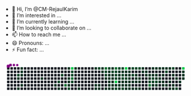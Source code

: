 - 👋 Hi, I’m @CM-RejaulKarim
- 👀 I’m interested in ...
- 🌱 I’m currently learning ...
- 💞️ I’m looking to collaborate on ...
- 📫 How to reach me ...
- 😄 Pronouns: ...
- ⚡ Fun fact: ...

<!---
CM-RejaulKarim/CM-RejaulKarim is a ✨ special ✨ repository because its `README.md` (this file) appears on your GitHub profile.
You can click the Preview link to take a look at your changes.
--->
<svg viewBox="-16 -32 880 192" width="880" height="192" xmlns="http://www.w3.org/2000/svg"><desc>Generated with https://github.com/Platane/snk</desc><style>:root{--cb:#1b1f230a;--cs:purple;--ce:#161b22;--c0:#161b22;--c1:#01311f;--c2:#034525;--c3:#0f6d31;--c4:#00c647}.c{shape-rendering:geometricPrecision;fill:var(--ce);stroke-width:1px;stroke:var(--cb);animation:none 55500ms linear infinite;width:12px;height:12px}@keyframes c0{67.74%{fill:var(--c2)}67.76%,100%{fill:var(--ce)}}.c.c0{fill:var(--c2);animation-name:c0}@keyframes c1{1.61%{fill:var(--c1)}1.63%,100%{fill:var(--ce)}}.c.c1{fill:var(--c1);animation-name:c1}@keyframes c2{2.51%{fill:var(--c1)}2.53%,100%{fill:var(--ce)}}.c.c2{fill:var(--c1);animation-name:c2}@keyframes c3{0.89%{fill:var(--c1)}0.91%,100%{fill:var(--ce)}}.c.c3{fill:var(--c1);animation-name:c3}@keyframes c4{1.07%{fill:var(--c1)}1.09%,100%{fill:var(--ce)}}.c.c4{fill:var(--c1);animation-name:c4}@keyframes c5{1.25%{fill:var(--c1)}1.27%,100%{fill:var(--ce)}}.c.c5{fill:var(--c1);animation-name:c5}@keyframes c6{2.15%{fill:var(--c1)}2.17%,100%{fill:var(--ce)}}.c.c6{fill:var(--c1);animation-name:c6}@keyframes c7{4.31%{fill:var(--c1)}4.33%,100%{fill:var(--ce)}}.c.c7{fill:var(--c1);animation-name:c7}@keyframes c8{5.4%{fill:var(--c1)}5.42%,100%{fill:var(--ce)}}.c.c8{fill:var(--c1);animation-name:c8}@keyframes c9{63.05%{fill:var(--c2)}63.07%,100%{fill:var(--ce)}}.c.c9{fill:var(--c2);animation-name:c9}@keyframes ca{5.76%{fill:var(--c1)}5.78%,100%{fill:var(--ce)}}.c.ca{fill:var(--c1);animation-name:ca}@keyframes cb{62.51%{fill:var(--c2)}62.53%,100%{fill:var(--ce)}}.c.cb{fill:var(--c2);animation-name:cb}@keyframes cc{71.52%{fill:var(--c3)}71.54%,100%{fill:var(--ce)}}.c.cc{fill:var(--c3);animation-name:cc}@keyframes cd{7.38%{fill:var(--c1)}7.4%,100%{fill:var(--ce)}}.c.cd{fill:var(--c1);animation-name:cd}@keyframes ce{6.84%{fill:var(--c1)}6.86%,100%{fill:var(--ce)}}.c.ce{fill:var(--c1);animation-name:ce}@keyframes cf{6.66%{fill:var(--c1)}6.68%,100%{fill:var(--ce)}}.c.cf{fill:var(--c1);animation-name:cf}@keyframes cg{40.71%{fill:var(--c1)}40.73%,100%{fill:var(--ce)}}.c.cg{fill:var(--c1);animation-name:cg}@keyframes ch{64.31%{fill:var(--c2)}64.33%,100%{fill:var(--ce)}}.c.ch{fill:var(--c2);animation-name:ch}@keyframes ci{83.95%{fill:var(--c4)}83.97%,100%{fill:var(--ce)}}.c.ci{fill:var(--c4);animation-name:ci}@keyframes cj{61.79%{fill:var(--c2)}61.81%,100%{fill:var(--ce)}}.c.cj{fill:var(--c2);animation-name:cj}@keyframes ck{61.97%{fill:var(--c2)}61.99%,100%{fill:var(--ce)}}.c.ck{fill:var(--c2);animation-name:ck}@keyframes cl{70.8%{fill:var(--c3)}70.82%,100%{fill:var(--ce)}}.c.cl{fill:var(--c3);animation-name:cl}@keyframes cm{63.77%{fill:var(--c2)}63.79%,100%{fill:var(--ce)}}.c.cm{fill:var(--c2);animation-name:cm}@keyframes cn{8.1%{fill:var(--c1)}8.12%,100%{fill:var(--ce)}}.c.cn{fill:var(--c1);animation-name:cn}@keyframes co{39.99%{fill:var(--c1)}40.01%,100%{fill:var(--ce)}}.c.co{fill:var(--c1);animation-name:co}@keyframes cp{9.18%{fill:var(--c1)}9.2%,100%{fill:var(--ce)}}.c.cp{fill:var(--c1);animation-name:cp}@keyframes cq{11.52%{fill:var(--c1)}11.54%,100%{fill:var(--ce)}}.c.cq{fill:var(--c1);animation-name:cq}@keyframes cr{12.06%{fill:var(--c1)}12.08%,100%{fill:var(--ce)}}.c.cr{fill:var(--c1);animation-name:cr}@keyframes cs{60.17%{fill:var(--c2)}60.19%,100%{fill:var(--ce)}}.c.cs{fill:var(--c2);animation-name:cs}@keyframes ct{11.7%{fill:var(--c1)}11.72%,100%{fill:var(--ce)}}.c.ct{fill:var(--c1);animation-name:ct}@keyframes cu{11.88%{fill:var(--c1)}11.9%,100%{fill:var(--ce)}}.c.cu{fill:var(--c1);animation-name:cu}@keyframes cv{9.9%{fill:var(--c1)}9.92%,100%{fill:var(--ce)}}.c.cv{fill:var(--c1);animation-name:cv}@keyframes cw{9.72%{fill:var(--c1)}9.74%,100%{fill:var(--ce)}}.c.cw{fill:var(--c1);animation-name:cw}@keyframes cx{74.58%{fill:var(--c3)}74.6%,100%{fill:var(--ce)}}.c.cx{fill:var(--c3);animation-name:cx}@keyframes cy{45.58%{fill:var(--c2)}45.6%,100%{fill:var(--ce)}}.c.cy{fill:var(--c2);animation-name:cy}@keyframes cz{45.76%{fill:var(--c2)}45.78%,100%{fill:var(--ce)}}.c.cz{fill:var(--c2);animation-name:cz}@keyframes c10{38.01%{fill:var(--c1)}38.03%,100%{fill:var(--ce)}}.c.c10{fill:var(--c1);animation-name:c10}@keyframes c11{36.39%{fill:var(--c1)}36.41%,100%{fill:var(--ce)}}.c.c11{fill:var(--c1);animation-name:c11}@keyframes c12{45.22%{fill:var(--c2)}45.24%,100%{fill:var(--ce)}}.c.c12{fill:var(--c2);animation-name:c12}@keyframes c13{44.67%{fill:var(--c1)}44.69%,100%{fill:var(--ce)}}.c.c13{fill:var(--c1);animation-name:c13}@keyframes c14{37.65%{fill:var(--c1)}37.67%,100%{fill:var(--ce)}}.c.c14{fill:var(--c1);animation-name:c14}@keyframes c15{37.83%{fill:var(--c1)}37.85%,100%{fill:var(--ce)}}.c.c15{fill:var(--c1);animation-name:c15}@keyframes c16{36.93%{fill:var(--c1)}36.95%,100%{fill:var(--ce)}}.c.c16{fill:var(--c1);animation-name:c16}@keyframes c17{12.96%{fill:var(--c1)}12.98%,100%{fill:var(--ce)}}.c.c17{fill:var(--c1);animation-name:c17}@keyframes c18{36.21%{fill:var(--c1)}36.23%,100%{fill:var(--ce)}}.c.c18{fill:var(--c1);animation-name:c18}@keyframes c19{45.04%{fill:var(--c1)}45.06%,100%{fill:var(--ce)}}.c.c19{fill:var(--c1);animation-name:c19}@keyframes c1a{44.85%{fill:var(--c2)}44.87%,100%{fill:var(--ce)}}.c.c1a{fill:var(--c2);animation-name:c1a}@keyframes c1b{37.47%{fill:var(--c1)}37.49%,100%{fill:var(--ce)}}.c.c1b{fill:var(--c1);animation-name:c1b}@keyframes c1c{37.29%{fill:var(--c1)}37.31%,100%{fill:var(--ce)}}.c.c1c{fill:var(--c1);animation-name:c1c}@keyframes c1d{37.11%{fill:var(--c1)}37.13%,100%{fill:var(--ce)}}.c.c1d{fill:var(--c1);animation-name:c1d}@keyframes c1e{13.14%{fill:var(--c1)}13.16%,100%{fill:var(--ce)}}.c.c1e{fill:var(--c1);animation-name:c1e}@keyframes c1f{36.03%{fill:var(--c1)}36.05%,100%{fill:var(--ce)}}.c.c1f{fill:var(--c1);animation-name:c1f}@keyframes c1g{75.13%{fill:var(--c3)}75.15%,100%{fill:var(--ce)}}.c.c1g{fill:var(--c3);animation-name:c1g}@keyframes c1h{46.48%{fill:var(--c2)}46.5%,100%{fill:var(--ce)}}.c.c1h{fill:var(--c2);animation-name:c1h}@keyframes c1i{46.3%{fill:var(--c2)}46.32%,100%{fill:var(--ce)}}.c.c1i{fill:var(--c2);animation-name:c1i}@keyframes c1j{58.73%{fill:var(--c2)}58.75%,100%{fill:var(--ce)}}.c.c1j{fill:var(--c2);animation-name:c1j}@keyframes c1k{79.81%{fill:var(--c4)}79.83%,100%{fill:var(--ce)}}.c.c1k{fill:var(--c4);animation-name:c1k}@keyframes c1l{13.32%{fill:var(--c1)}13.34%,100%{fill:var(--ce)}}.c.c1l{fill:var(--c1);animation-name:c1l}@keyframes c1m{57.83%{fill:var(--c2)}57.85%,100%{fill:var(--ce)}}.c.c1m{fill:var(--c2);animation-name:c1m}@keyframes c1n{46.84%{fill:var(--c2)}46.86%,100%{fill:var(--ce)}}.c.c1n{fill:var(--c2);animation-name:c1n}@keyframes c1o{27.56%{fill:var(--c1)}27.58%,100%{fill:var(--ce)}}.c.c1o{fill:var(--c1);animation-name:c1o}@keyframes c1p{27.74%{fill:var(--c1)}27.76%,100%{fill:var(--ce)}}.c.c1p{fill:var(--c1);animation-name:c1p}@keyframes c1q{27.92%{fill:var(--c1)}27.94%,100%{fill:var(--ce)}}.c.c1q{fill:var(--c1);animation-name:c1q}@keyframes c1r{28.1%{fill:var(--c1)}28.12%,100%{fill:var(--ce)}}.c.c1r{fill:var(--c1);animation-name:c1r}@keyframes c1s{13.5%{fill:var(--c1)}13.52%,100%{fill:var(--ce)}}.c.c1s{fill:var(--c1);animation-name:c1s}@keyframes c1t{35.31%{fill:var(--c1)}35.33%,100%{fill:var(--ce)}}.c.c1t{fill:var(--c1);animation-name:c1t}@keyframes c1u{47.02%{fill:var(--c2)}47.04%,100%{fill:var(--ce)}}.c.c1u{fill:var(--c2);animation-name:c1u}@keyframes c1v{27.38%{fill:var(--c1)}27.4%,100%{fill:var(--ce)}}.c.c1v{fill:var(--c1);animation-name:c1v}@keyframes c1w{47.38%{fill:var(--c2)}47.4%,100%{fill:var(--ce)}}.c.c1w{fill:var(--c2);animation-name:c1w}@keyframes c1x{47.56%{fill:var(--c2)}47.58%,100%{fill:var(--ce)}}.c.c1x{fill:var(--c2);animation-name:c1x}@keyframes c1y{28.28%{fill:var(--c1)}28.3%,100%{fill:var(--ce)}}.c.c1y{fill:var(--c1);animation-name:c1y}@keyframes c1z{13.68%{fill:var(--c1)}13.7%,100%{fill:var(--ce)}}.c.c1z{fill:var(--c1);animation-name:c1z}@keyframes c20{57.47%{fill:var(--c2)}57.49%,100%{fill:var(--ce)}}.c.c20{fill:var(--c2);animation-name:c20}@keyframes c21{81.07%{fill:var(--c4)}81.09%,100%{fill:var(--ce)}}.c.c21{fill:var(--c4);animation-name:c21}@keyframes c22{27.2%{fill:var(--c1)}27.22%,100%{fill:var(--ce)}}.c.c22{fill:var(--c1);animation-name:c22}@keyframes c23{33.86%{fill:var(--c1)}33.88%,100%{fill:var(--ce)}}.c.c23{fill:var(--c1);animation-name:c23}@keyframes c24{47.74%{fill:var(--c2)}47.76%,100%{fill:var(--ce)}}.c.c24{fill:var(--c2);animation-name:c24}@keyframes c25{28.46%{fill:var(--c1)}28.48%,100%{fill:var(--ce)}}.c.c25{fill:var(--c1);animation-name:c25}@keyframes c26{13.86%{fill:var(--c1)}13.88%,100%{fill:var(--ce)}}.c.c26{fill:var(--c1);animation-name:c26}@keyframes c27{28.82%{fill:var(--c1)}28.84%,100%{fill:var(--ce)}}.c.c27{fill:var(--c1);animation-name:c27}@keyframes c28{25.76%{fill:var(--c1)}25.78%,100%{fill:var(--ce)}}.c.c28{fill:var(--c1);animation-name:c28}@keyframes c29{25.58%{fill:var(--c1)}25.6%,100%{fill:var(--ce)}}.c.c29{fill:var(--c1);animation-name:c29}@keyframes c2a{25.4%{fill:var(--c1)}25.42%,100%{fill:var(--ce)}}.c.c2a{fill:var(--c1);animation-name:c2a}@keyframes c2b{25.22%{fill:var(--c1)}25.24%,100%{fill:var(--ce)}}.c.c2b{fill:var(--c1);animation-name:c2b}@keyframes c2c{14.22%{fill:var(--c1)}14.24%,100%{fill:var(--ce)}}.c.c2c{fill:var(--c1);animation-name:c2c}@keyframes c2d{14.04%{fill:var(--c1)}14.06%,100%{fill:var(--ce)}}.c.c2d{fill:var(--c1);animation-name:c2d}@keyframes c2e{29%{fill:var(--c1)}29.02%,100%{fill:var(--ce)}}.c.c2e{fill:var(--c1);animation-name:c2e}@keyframes c2f{48.64%{fill:var(--c2)}48.66%,100%{fill:var(--ce)}}.c.c2f{fill:var(--c2);animation-name:c2f}@keyframes c2g{48.28%{fill:var(--c2)}48.3%,100%{fill:var(--ce)}}.c.c2g{fill:var(--c2);animation-name:c2g}@keyframes c2h{14.4%{fill:var(--c1)}14.42%,100%{fill:var(--ce)}}.c.c2h{fill:var(--c1);animation-name:c2h}@keyframes c2i{29.18%{fill:var(--c1)}29.2%,100%{fill:var(--ce)}}.c.c2i{fill:var(--c1);animation-name:c2i}@keyframes c2j{48.82%{fill:var(--c2)}48.84%,100%{fill:var(--ce)}}.c.c2j{fill:var(--c2);animation-name:c2j}@keyframes c2k{15.31%{fill:var(--c1)}15.33%,100%{fill:var(--ce)}}.c.c2k{fill:var(--c1);animation-name:c2k}@keyframes c2l{15.13%{fill:var(--c1)}15.15%,100%{fill:var(--ce)}}.c.c2l{fill:var(--c1);animation-name:c2l}@keyframes c2m{14.58%{fill:var(--c1)}14.6%,100%{fill:var(--ce)}}.c.c2m{fill:var(--c1);animation-name:c2m}@keyframes c2n{29.36%{fill:var(--c1)}29.38%,100%{fill:var(--ce)}}.c.c2n{fill:var(--c1);animation-name:c2n}@keyframes c2o{49%{fill:var(--c2)}49.02%,100%{fill:var(--ce)}}.c.c2o{fill:var(--c2);animation-name:c2o}@keyframes c2p{14.94%{fill:var(--c1)}14.96%,100%{fill:var(--ce)}}.c.c2p{fill:var(--c1);animation-name:c2p}@keyframes c2q{14.76%{fill:var(--c1)}14.78%,100%{fill:var(--ce)}}.c.c2q{fill:var(--c1);animation-name:c2q}@keyframes c2r{29.54%{fill:var(--c1)}29.56%,100%{fill:var(--ce)}}.c.c2r{fill:var(--c1);animation-name:c2r}@keyframes c2s{23.23%{fill:var(--c1)}23.25%,100%{fill:var(--ce)}}.c.c2s{fill:var(--c1);animation-name:c2s}@keyframes c2t{23.41%{fill:var(--c1)}23.43%,100%{fill:var(--ce)}}.c.c2t{fill:var(--c1);animation-name:c2t}@keyframes c2u{23.59%{fill:var(--c1)}23.61%,100%{fill:var(--ce)}}.c.c2u{fill:var(--c1);animation-name:c2u}@keyframes c2v{15.85%{fill:var(--c1)}15.87%,100%{fill:var(--ce)}}.c.c2v{fill:var(--c1);animation-name:c2v}@keyframes c2w{16.03%{fill:var(--c1)}16.05%,100%{fill:var(--ce)}}.c.c2w{fill:var(--c1);animation-name:c2w}@keyframes c2x{24.13%{fill:var(--c1)}24.15%,100%{fill:var(--ce)}}.c.c2x{fill:var(--c1);animation-name:c2x}@keyframes c2y{51.34%{fill:var(--c2)}51.36%,100%{fill:var(--ce)}}.c.c2y{fill:var(--c2);animation-name:c2y}@keyframes c2z{77.83%{fill:var(--c3)}77.85%,100%{fill:var(--ce)}}.c.c2z{fill:var(--c3);animation-name:c2z}@keyframes c30{30.08%{fill:var(--c1)}30.1%,100%{fill:var(--ce)}}.c.c30{fill:var(--c1);animation-name:c30}@keyframes c31{22.69%{fill:var(--c1)}22.71%,100%{fill:var(--ce)}}.c.c31{fill:var(--c1);animation-name:c31}@keyframes c32{16.21%{fill:var(--c1)}16.23%,100%{fill:var(--ce)}}.c.c32{fill:var(--c1);animation-name:c32}@keyframes c33{50.26%{fill:var(--c2)}50.28%,100%{fill:var(--ce)}}.c.c33{fill:var(--c2);animation-name:c33}@keyframes c34{50.44%{fill:var(--c2)}50.46%,100%{fill:var(--ce)}}.c.c34{fill:var(--c2);animation-name:c34}@keyframes c35{30.44%{fill:var(--c1)}30.46%,100%{fill:var(--ce)}}.c.c35{fill:var(--c1);animation-name:c35}@keyframes c36{22.51%{fill:var(--c1)}22.53%,100%{fill:var(--ce)}}.c.c36{fill:var(--c1);animation-name:c36}@keyframes c37{16.39%{fill:var(--c1)}16.41%,100%{fill:var(--ce)}}.c.c37{fill:var(--c1);animation-name:c37}@keyframes c38{16.57%{fill:var(--c1)}16.59%,100%{fill:var(--ce)}}.c.c38{fill:var(--c1);animation-name:c38}@keyframes c39{50.62%{fill:var(--c2)}50.64%,100%{fill:var(--ce)}}.c.c39{fill:var(--c2);animation-name:c39}@keyframes c3a{30.62%{fill:var(--c1)}30.64%,100%{fill:var(--ce)}}.c.c3a{fill:var(--c1);animation-name:c3a}@keyframes c3b{22.33%{fill:var(--c1)}22.35%,100%{fill:var(--ce)}}.c.c3b{fill:var(--c1);animation-name:c3b}@keyframes c3c{16.75%{fill:var(--c1)}16.77%,100%{fill:var(--ce)}}.c.c3c{fill:var(--c1);animation-name:c3c}@keyframes c3d{16.93%{fill:var(--c1)}16.95%,100%{fill:var(--ce)}}.c.c3d{fill:var(--c1);animation-name:c3d}@keyframes c3e{22.15%{fill:var(--c1)}22.17%,100%{fill:var(--ce)}}.c.c3e{fill:var(--c1);animation-name:c3e}@keyframes c3f{31.52%{fill:var(--c1)}31.54%,100%{fill:var(--ce)}}.c.c3f{fill:var(--c1);animation-name:c3f}@keyframes c3g{17.11%{fill:var(--c1)}17.13%,100%{fill:var(--ce)}}.c.c3g{fill:var(--c1);animation-name:c3g}@keyframes c3h{17.29%{fill:var(--c1)}17.31%,100%{fill:var(--ce)}}.c.c3h{fill:var(--c1);animation-name:c3h}@keyframes c3i{21.97%{fill:var(--c1)}21.99%,100%{fill:var(--ce)}}.c.c3i{fill:var(--c1);animation-name:c3i}@keyframes c3j{52.78%{fill:var(--c2)}52.8%,100%{fill:var(--ce)}}.c.c3j{fill:var(--c2);animation-name:c3j}@keyframes c3k{17.47%{fill:var(--c1)}17.49%,100%{fill:var(--ce)}}.c.c3k{fill:var(--c1);animation-name:c3k}@keyframes c3l{21.79%{fill:var(--c1)}21.81%,100%{fill:var(--ce)}}.c.c3l{fill:var(--c1);animation-name:c3l}@keyframes c3m{18.55%{fill:var(--c1)}18.57%,100%{fill:var(--ce)}}.c.c3m{fill:var(--c1);animation-name:c3m}@keyframes c3n{18.19%{fill:var(--c1)}18.21%,100%{fill:var(--ce)}}.c.c3n{fill:var(--c1);animation-name:c3n}@keyframes c3o{53.32%{fill:var(--c2)}53.34%,100%{fill:var(--ce)}}.c.c3o{fill:var(--c2);animation-name:c3o}@keyframes c3p{20.53%{fill:var(--c1)}20.55%,100%{fill:var(--ce)}}.c.c3p{fill:var(--c1);animation-name:c3p}@keyframes c3q{17.83%{fill:var(--c1)}17.85%,100%{fill:var(--ce)}}.c.c3q{fill:var(--c1);animation-name:c3q}@keyframes c3r{18.01%{fill:var(--c1)}18.03%,100%{fill:var(--ce)}}.c.c3r{fill:var(--c1);animation-name:c3r}@keyframes c3s{20.89%{fill:var(--c1)}20.91%,100%{fill:var(--ce)}}.c.c3s{fill:var(--c1);animation-name:c3s}@keyframes c3t{54.58%{fill:var(--c2)}54.6%,100%{fill:var(--ce)}}.c.c3t{fill:var(--c2);animation-name:c3t}@keyframes c3u{19.09%{fill:var(--c1)}19.11%,100%{fill:var(--ce)}}.c.c3u{fill:var(--c1);animation-name:c3u}@keyframes c3v{90.26%{fill:var(--c4)}90.28%,100%{fill:var(--ce)}}.c.c3v{fill:var(--c4);animation-name:c3v}@keyframes c3w{19.81%{fill:var(--c1)}19.83%,100%{fill:var(--ce)}}.c.c3w{fill:var(--c1);animation-name:c3w}@keyframes c3x{19.63%{fill:var(--c1)}19.65%,100%{fill:var(--ce)}}.c.c3x{fill:var(--c1);animation-name:c3x}@keyframes c3y{19.45%{fill:var(--c1)}19.47%,100%{fill:var(--ce)}}.c.c3y{fill:var(--c1);animation-name:c3y}.u{transform-origin:0 0;transform:scale(0,1);animation:none linear 55500ms infinite}@keyframes u0{0.89%{transform:scale(0.000,1)}0.91%,1.07%{transform:scale(0.010,1)}1.09%,1.25%{transform:scale(0.020,1)}1.27%,1.61%{transform:scale(0.030,1)}1.63%,2.15%{transform:scale(0.040,1)}2.17%,2.51%{transform:scale(0.050,1)}2.53%,4.31%{transform:scale(0.060,1)}4.33%,5.4%{transform:scale(0.070,1)}5.42%,5.76%{transform:scale(0.080,1)}5.78%,6.66%{transform:scale(0.090,1)}6.68%,6.84%{transform:scale(0.100,1)}6.86%,7.38%{transform:scale(0.110,1)}7.4%,8.1%{transform:scale(0.120,1)}8.12%,9.18%{transform:scale(0.130,1)}9.2%,9.72%{transform:scale(0.140,1)}9.74%,9.9%{transform:scale(0.150,1)}9.92%,11.52%{transform:scale(0.160,1)}11.54%,11.7%{transform:scale(0.170,1)}11.72%,11.88%{transform:scale(0.180,1)}11.9%,12.06%{transform:scale(0.190,1)}12.08%,12.96%{transform:scale(0.200,1)}12.98%,13.14%{transform:scale(0.210,1)}13.16%,13.32%{transform:scale(0.220,1)}13.34%,13.5%{transform:scale(0.230,1)}13.52%,13.68%{transform:scale(0.240,1)}13.7%,13.86%{transform:scale(0.250,1)}13.88%,14.04%{transform:scale(0.260,1)}14.06%,14.22%{transform:scale(0.270,1)}14.24%,14.4%{transform:scale(0.280,1)}14.42%,14.58%{transform:scale(0.290,1)}14.6%,14.76%{transform:scale(0.300,1)}14.78%,14.94%{transform:scale(0.310,1)}14.96%,15.13%{transform:scale(0.320,1)}15.15%,15.31%{transform:scale(0.330,1)}15.33%,15.85%{transform:scale(0.340,1)}15.87%,16.03%{transform:scale(0.350,1)}16.05%,16.21%{transform:scale(0.360,1)}16.23%,16.39%{transform:scale(0.370,1)}16.41%,16.57%{transform:scale(0.380,1)}16.59%,16.75%{transform:scale(0.390,1)}16.77%,16.93%{transform:scale(0.400,1)}16.95%,17.11%{transform:scale(0.410,1)}17.13%,17.29%{transform:scale(0.420,1)}17.31%,17.47%{transform:scale(0.430,1)}17.49%,17.83%{transform:scale(0.440,1)}17.85%,18.01%{transform:scale(0.450,1)}18.03%,18.19%{transform:scale(0.460,1)}18.21%,18.55%{transform:scale(0.470,1)}18.57%,19.09%{transform:scale(0.480,1)}19.11%,19.45%{transform:scale(0.490,1)}19.47%,19.63%{transform:scale(0.500,1)}19.65%,19.81%{transform:scale(0.510,1)}19.83%,20.53%{transform:scale(0.520,1)}20.55%,20.89%{transform:scale(0.530,1)}20.91%,21.79%{transform:scale(0.540,1)}21.81%,21.97%{transform:scale(0.550,1)}21.99%,22.15%{transform:scale(0.560,1)}22.17%,22.33%{transform:scale(0.570,1)}22.35%,22.51%{transform:scale(0.580,1)}22.53%,22.69%{transform:scale(0.590,1)}22.71%,23.23%{transform:scale(0.600,1)}23.25%,23.41%{transform:scale(0.610,1)}23.43%,23.59%{transform:scale(0.620,1)}23.61%,24.13%{transform:scale(0.630,1)}24.15%,25.22%{transform:scale(0.640,1)}25.24%,25.4%{transform:scale(0.650,1)}25.42%,25.58%{transform:scale(0.660,1)}25.6%,25.76%{transform:scale(0.670,1)}25.78%,27.2%{transform:scale(0.680,1)}27.22%,27.38%{transform:scale(0.690,1)}27.4%,27.56%{transform:scale(0.700,1)}27.58%,27.74%{transform:scale(0.710,1)}27.76%,27.92%{transform:scale(0.720,1)}27.94%,28.1%{transform:scale(0.730,1)}28.12%,28.28%{transform:scale(0.740,1)}28.3%,28.46%{transform:scale(0.750,1)}28.48%,28.82%{transform:scale(0.760,1)}28.84%,29%{transform:scale(0.770,1)}29.02%,29.18%{transform:scale(0.780,1)}29.2%,29.36%{transform:scale(0.790,1)}29.38%,29.54%{transform:scale(0.800,1)}29.56%,30.08%{transform:scale(0.810,1)}30.1%,30.44%{transform:scale(0.820,1)}30.46%,30.62%{transform:scale(0.830,1)}30.64%,31.52%{transform:scale(0.840,1)}31.54%,33.86%{transform:scale(0.850,1)}33.88%,35.31%{transform:scale(0.860,1)}35.33%,36.03%{transform:scale(0.870,1)}36.05%,36.21%{transform:scale(0.880,1)}36.23%,36.39%{transform:scale(0.890,1)}36.41%,36.93%{transform:scale(0.900,1)}36.95%,37.11%{transform:scale(0.910,1)}37.13%,37.29%{transform:scale(0.920,1)}37.31%,37.47%{transform:scale(0.930,1)}37.49%,37.65%{transform:scale(0.940,1)}37.67%,37.83%{transform:scale(0.950,1)}37.85%,38.01%{transform:scale(0.960,1)}38.03%,39.99%{transform:scale(0.970,1)}40.01%,40.71%{transform:scale(0.980,1)}40.73%,44.67%{transform:scale(0.990,1)}44.69%,100%{transform:scale(1.000,1)}}.u.u0{fill:var(--c1);animation-name:u0;transform-origin:0.0px 0}@keyframes u1{44.85%{transform:scale(0.000,1)}44.87%,100%{transform:scale(1.000,1)}}.u.u1{fill:var(--c2);animation-name:u1;transform-origin:593.0px 0}@keyframes u2{45.04%{transform:scale(0.000,1)}45.06%,100%{transform:scale(1.000,1)}}.u.u2{fill:var(--c1);animation-name:u2;transform-origin:598.9px 0}@keyframes u3{45.22%{transform:scale(0.000,1)}45.24%,45.58%{transform:scale(0.031,1)}45.6%,45.76%{transform:scale(0.063,1)}45.78%,46.3%{transform:scale(0.094,1)}46.32%,46.48%{transform:scale(0.125,1)}46.5%,46.84%{transform:scale(0.156,1)}46.86%,47.02%{transform:scale(0.188,1)}47.04%,47.38%{transform:scale(0.219,1)}47.4%,47.56%{transform:scale(0.250,1)}47.58%,47.74%{transform:scale(0.281,1)}47.76%,48.28%{transform:scale(0.313,1)}48.3%,48.64%{transform:scale(0.344,1)}48.66%,48.82%{transform:scale(0.375,1)}48.84%,49%{transform:scale(0.406,1)}49.02%,50.26%{transform:scale(0.438,1)}50.28%,50.44%{transform:scale(0.469,1)}50.46%,50.62%{transform:scale(0.500,1)}50.64%,51.34%{transform:scale(0.531,1)}51.36%,52.78%{transform:scale(0.563,1)}52.8%,53.32%{transform:scale(0.594,1)}53.34%,54.58%{transform:scale(0.625,1)}54.6%,57.47%{transform:scale(0.656,1)}57.49%,57.83%{transform:scale(0.688,1)}57.85%,58.73%{transform:scale(0.719,1)}58.75%,60.17%{transform:scale(0.750,1)}60.19%,61.79%{transform:scale(0.781,1)}61.81%,61.97%{transform:scale(0.813,1)}61.99%,62.51%{transform:scale(0.844,1)}62.53%,63.05%{transform:scale(0.875,1)}63.07%,63.77%{transform:scale(0.906,1)}63.79%,64.31%{transform:scale(0.938,1)}64.33%,67.74%{transform:scale(0.969,1)}67.76%,100%{transform:scale(1.000,1)}}.u.u3{fill:var(--c2);animation-name:u3;transform-origin:604.9px 0}@keyframes u4{70.8%{transform:scale(0.000,1)}70.82%,71.52%{transform:scale(0.200,1)}71.54%,74.58%{transform:scale(0.400,1)}74.6%,75.13%{transform:scale(0.600,1)}75.15%,77.83%{transform:scale(0.800,1)}77.85%,100%{transform:scale(1.000,1)}}.u.u4{fill:var(--c3);animation-name:u4;transform-origin:794.6px 0}@keyframes u5{79.81%{transform:scale(0.000,1)}79.83%,81.07%{transform:scale(0.250,1)}81.09%,83.95%{transform:scale(0.500,1)}83.97%,90.26%{transform:scale(0.750,1)}90.28%,100%{transform:scale(1.000,1)}}.u.u5{fill:var(--c4);animation-name:u5;transform-origin:824.3px 0}.s{shape-rendering:geometricPrecision;fill:var(--cs);animation:none linear 55500ms infinite}@keyframes s0{0%,99.82%{transform:translate(0px,-16px)}0.18%{transform:translate(0px,0px)}0.9%{transform:translate(64px,0px)}1.44%{transform:translate(64px,48px)}1.62%,67.93%{transform:translate(48px,48px)}1.8%{transform:translate(48px,64px)}1.98%{transform:translate(64px,64px)}2.16%{transform:translate(64px,80px)}2.34%{transform:translate(48px,80px)}2.52%{transform:translate(48px,96px)}3.78%{transform:translate(160px,96px)}4.32%{transform:translate(160px,48px)}5.05%{transform:translate(224px,48px)}5.41%{transform:translate(224px,80px)}5.59%{transform:translate(240px,80px)}5.77%{transform:translate(240px,96px)}5.95%,64.68%{transform:translate(256px,96px)}6.31%{transform:translate(256px,64px)}6.67%,40.9%{transform:translate(288px,64px)}7.57%{transform:translate(288px,-16px)}7.93%{transform:translate(320px,-16px)}8.11%,61.44%{transform:translate(320px,0px)}9.19%{transform:translate(416px,0px)}9.37%{transform:translate(416px,16px)}9.73%,59.82%{transform:translate(448px,16px)}10.09%{transform:translate(448px,-16px)}10.45%{transform:translate(416px,-16px)}11.53%,12.25%{transform:translate(416px,80px)}11.71%{transform:translate(432px,80px)}11.89%{transform:translate(432px,96px)}12.07%{transform:translate(416px,96px)}14.05%{transform:translate(576px,80px)}14.23%,34.41%{transform:translate(576px,64px)}14.77%{transform:translate(624px,64px)}14.95%{transform:translate(624px,48px)}15.14%{transform:translate(608px,48px)}15.32%{transform:translate(608px,32px)}16.4%{transform:translate(704px,32px)}16.58%,50.81%{transform:translate(704px,48px)}16.76%{transform:translate(720px,48px)}16.94%{transform:translate(720px,64px)}17.12%{transform:translate(736px,64px)}17.3%,30.99%{transform:translate(736px,80px)}17.84%{transform:translate(784px,80px)}18.02%{transform:translate(784px,96px)}18.2%{transform:translate(768px,96px)}18.56%{transform:translate(768px,64px)}19.28%{transform:translate(832px,64px)}19.82%{transform:translate(832px,16px)}20.36%,21.44%,53.15%{transform:translate(784px,16px)}20.54%{transform:translate(784px,32px)}20.72%{transform:translate(800px,32px)}20.9%{transform:translate(800px,48px)}21.08%{transform:translate(784px,48px)}21.62%{transform:translate(768px,16px)}21.8%{transform:translate(768px,0px)}23.24%{transform:translate(640px,0px)}23.42%{transform:translate(640px,16px)}23.78%,77.12%{transform:translate(672px,16px)}24.14%,51.17%{transform:translate(672px,48px)}25.23%{transform:translate(576px,48px)}25.95%{transform:translate(576px,-16px)}26.13%{transform:translate(592px,-16px)}26.31%{transform:translate(592px,-32px)}26.49%{transform:translate(576px,-32px)}27.03%{transform:translate(576px,16px)}27.57%,46.67%{transform:translate(528px,16px)}28.11%,34.95%{transform:translate(528px,64px)}28.47%{transform:translate(560px,64px)}28.83%{transform:translate(560px,96px)}30.27%{transform:translate(688px,96px)}30.45%{transform:translate(688px,80px)}31.71%{transform:translate(736px,16px)}33.69%{transform:translate(560px,16px)}33.87%{transform:translate(560px,32px)}34.05%{transform:translate(576px,32px)}35.5%{transform:translate(528px,112px)}35.86%{transform:translate(496px,112px)}36.04%{transform:translate(496px,96px)}36.4%{transform:translate(464px,96px)}36.58%,73.69%{transform:translate(464px,80px)}36.76%{transform:translate(480px,80px)}36.94%{transform:translate(480px,64px)}37.12%{transform:translate(496px,64px)}37.48%{transform:translate(496px,32px)}37.66%{transform:translate(480px,32px)}37.84%,44.32%{transform:translate(480px,48px)}39.46%{transform:translate(336px,48px)}40%{transform:translate(336px,96px)}40.18%{transform:translate(320px,96px)}40.36%,42.16%{transform:translate(320px,80px)}40.72%,41.8%,64.14%{transform:translate(288px,80px)}41.08%,71.35%{transform:translate(272px,64px)}41.26%{transform:translate(272px,48px)}41.44%{transform:translate(288px,48px)}42.52%{transform:translate(320px,48px)}44.68%,45.41%{transform:translate(480px,16px)}44.86%{transform:translate(496px,16px)}45.05%{transform:translate(496px,0px)}45.23%{transform:translate(480px,0px)}45.59%{transform:translate(464px,16px)}45.77%{transform:translate(464px,32px)}46.31%{transform:translate(512px,32px)}46.49%,59.1%{transform:translate(512px,16px)}46.85%{transform:translate(528px,0px)}47.03%,75.5%{transform:translate(544px,0px)}47.57%{transform:translate(544px,48px)}48.11%{transform:translate(592px,48px)}48.65%{transform:translate(592px,0px)}49.73%{transform:translate(688px,0px)}50.45%{transform:translate(688px,64px)}50.63%{transform:translate(704px,64px)}51.35%{transform:translate(672px,64px)}52.25%{transform:translate(752px,64px)}52.79%{transform:translate(752px,16px)}53.33%{transform:translate(784px,0px)}53.51%{transform:translate(800px,0px)}54.59%{transform:translate(800px,96px)}57.84%{transform:translate(512px,96px)}58.02%{transform:translate(512px,80px)}58.2%{transform:translate(528px,80px)}58.56%{transform:translate(528px,48px)}58.74%,80%{transform:translate(512px,48px)}60%{transform:translate(448px,0px)}61.62%{transform:translate(320px,16px)}61.8%{transform:translate(304px,16px)}61.98%{transform:translate(304px,32px)}62.7%{transform:translate(240px,32px)}63.06%{transform:translate(240px,64px)}63.78%,70.99%{transform:translate(304px,64px)}63.96%{transform:translate(304px,80px)}64.32%{transform:translate(288px,96px)}65.41%{transform:translate(256px,32px)}67.75%{transform:translate(48px,32px)}70.81%{transform:translate(304px,48px)}71.53%{transform:translate(272px,80px)}74.59%{transform:translate(464px,0px)}75.68%{transform:translate(544px,16px)}77.84%{transform:translate(672px,80px)}78.02%{transform:translate(656px,80px)}78.2%{transform:translate(656px,64px)}79.82%{transform:translate(512px,64px)}80.54%{transform:translate(560px,48px)}81.08%{transform:translate(560px,0px)}83.96%{transform:translate(304px,0px)}84.14%{transform:translate(304px,-16px)}90.09%{transform:translate(832px,-16px)}90.27%{transform:translate(832px,0px)}98.74%{transform:translate(80px,0px)}98.92%{transform:translate(80px,-16px)}}.s.s0{transform:translate(0px,-16px);animation-name:s0}@keyframes s1{0%,99.82%{transform:translate(16px,-16px)}0.18%{transform:translate(0px,-16px)}0.36%{transform:translate(0px,0px)}1.08%{transform:translate(64px,0px)}1.62%{transform:translate(64px,48px)}1.8%,68.11%{transform:translate(48px,48px)}1.98%{transform:translate(48px,64px)}2.16%{transform:translate(64px,64px)}2.34%{transform:translate(64px,80px)}2.52%{transform:translate(48px,80px)}2.7%{transform:translate(48px,96px)}3.96%{transform:translate(160px,96px)}4.5%{transform:translate(160px,48px)}5.23%{transform:translate(224px,48px)}5.59%{transform:translate(224px,80px)}5.77%{transform:translate(240px,80px)}5.95%{transform:translate(240px,96px)}6.13%,64.86%{transform:translate(256px,96px)}6.49%{transform:translate(256px,64px)}6.85%,41.08%{transform:translate(288px,64px)}7.75%{transform:translate(288px,-16px)}8.11%{transform:translate(320px,-16px)}8.29%,61.62%{transform:translate(320px,0px)}9.37%{transform:translate(416px,0px)}9.55%{transform:translate(416px,16px)}9.91%,60%{transform:translate(448px,16px)}10.27%{transform:translate(448px,-16px)}10.63%{transform:translate(416px,-16px)}11.71%,12.43%{transform:translate(416px,80px)}11.89%{transform:translate(432px,80px)}12.07%{transform:translate(432px,96px)}12.25%{transform:translate(416px,96px)}14.23%{transform:translate(576px,80px)}14.41%,34.59%{transform:translate(576px,64px)}14.95%{transform:translate(624px,64px)}15.14%{transform:translate(624px,48px)}15.32%{transform:translate(608px,48px)}15.5%{transform:translate(608px,32px)}16.58%{transform:translate(704px,32px)}16.76%,50.99%{transform:translate(704px,48px)}16.94%{transform:translate(720px,48px)}17.12%{transform:translate(720px,64px)}17.3%{transform:translate(736px,64px)}17.48%,31.17%{transform:translate(736px,80px)}18.02%{transform:translate(784px,80px)}18.2%{transform:translate(784px,96px)}18.38%{transform:translate(768px,96px)}18.74%{transform:translate(768px,64px)}19.46%{transform:translate(832px,64px)}20%{transform:translate(832px,16px)}20.54%,21.62%,53.33%{transform:translate(784px,16px)}20.72%{transform:translate(784px,32px)}20.9%{transform:translate(800px,32px)}21.08%{transform:translate(800px,48px)}21.26%{transform:translate(784px,48px)}21.8%{transform:translate(768px,16px)}21.98%{transform:translate(768px,0px)}23.42%{transform:translate(640px,0px)}23.6%{transform:translate(640px,16px)}23.96%,77.3%{transform:translate(672px,16px)}24.32%,51.35%{transform:translate(672px,48px)}25.41%{transform:translate(576px,48px)}26.13%{transform:translate(576px,-16px)}26.31%{transform:translate(592px,-16px)}26.49%{transform:translate(592px,-32px)}26.67%{transform:translate(576px,-32px)}27.21%{transform:translate(576px,16px)}27.75%,46.85%{transform:translate(528px,16px)}28.29%,35.14%{transform:translate(528px,64px)}28.65%{transform:translate(560px,64px)}29.01%{transform:translate(560px,96px)}30.45%{transform:translate(688px,96px)}30.63%{transform:translate(688px,80px)}31.89%{transform:translate(736px,16px)}33.87%{transform:translate(560px,16px)}34.05%{transform:translate(560px,32px)}34.23%{transform:translate(576px,32px)}35.68%{transform:translate(528px,112px)}36.04%{transform:translate(496px,112px)}36.22%{transform:translate(496px,96px)}36.58%{transform:translate(464px,96px)}36.76%,73.87%{transform:translate(464px,80px)}36.94%{transform:translate(480px,80px)}37.12%{transform:translate(480px,64px)}37.3%{transform:translate(496px,64px)}37.66%{transform:translate(496px,32px)}37.84%{transform:translate(480px,32px)}38.02%,44.5%{transform:translate(480px,48px)}39.64%{transform:translate(336px,48px)}40.18%{transform:translate(336px,96px)}40.36%{transform:translate(320px,96px)}40.54%,42.34%{transform:translate(320px,80px)}40.9%,41.98%,64.32%{transform:translate(288px,80px)}41.26%,71.53%{transform:translate(272px,64px)}41.44%{transform:translate(272px,48px)}41.62%{transform:translate(288px,48px)}42.7%{transform:translate(320px,48px)}44.86%,45.59%{transform:translate(480px,16px)}45.05%{transform:translate(496px,16px)}45.23%{transform:translate(496px,0px)}45.41%{transform:translate(480px,0px)}45.77%{transform:translate(464px,16px)}45.95%{transform:translate(464px,32px)}46.49%{transform:translate(512px,32px)}46.67%,59.28%{transform:translate(512px,16px)}47.03%{transform:translate(528px,0px)}47.21%,75.68%{transform:translate(544px,0px)}47.75%{transform:translate(544px,48px)}48.29%{transform:translate(592px,48px)}48.83%{transform:translate(592px,0px)}49.91%{transform:translate(688px,0px)}50.63%{transform:translate(688px,64px)}50.81%{transform:translate(704px,64px)}51.53%{transform:translate(672px,64px)}52.43%{transform:translate(752px,64px)}52.97%{transform:translate(752px,16px)}53.51%{transform:translate(784px,0px)}53.69%{transform:translate(800px,0px)}54.77%{transform:translate(800px,96px)}58.02%{transform:translate(512px,96px)}58.2%{transform:translate(512px,80px)}58.38%{transform:translate(528px,80px)}58.74%{transform:translate(528px,48px)}58.92%,80.18%{transform:translate(512px,48px)}60.18%{transform:translate(448px,0px)}61.8%{transform:translate(320px,16px)}61.98%{transform:translate(304px,16px)}62.16%{transform:translate(304px,32px)}62.88%{transform:translate(240px,32px)}63.24%{transform:translate(240px,64px)}63.96%,71.17%{transform:translate(304px,64px)}64.14%{transform:translate(304px,80px)}64.5%{transform:translate(288px,96px)}65.59%{transform:translate(256px,32px)}67.93%{transform:translate(48px,32px)}70.99%{transform:translate(304px,48px)}71.71%{transform:translate(272px,80px)}74.77%{transform:translate(464px,0px)}75.86%{transform:translate(544px,16px)}78.02%{transform:translate(672px,80px)}78.2%{transform:translate(656px,80px)}78.38%{transform:translate(656px,64px)}80%{transform:translate(512px,64px)}80.72%{transform:translate(560px,48px)}81.26%{transform:translate(560px,0px)}84.14%{transform:translate(304px,0px)}84.32%{transform:translate(304px,-16px)}90.27%{transform:translate(832px,-16px)}90.45%{transform:translate(832px,0px)}98.92%{transform:translate(80px,0px)}99.1%{transform:translate(80px,-16px)}}.s.s1{transform:translate(16px,-16px);animation-name:s1}@keyframes s2{0%,99.82%{transform:translate(32px,-16px)}0.36%{transform:translate(0px,-16px)}0.54%{transform:translate(0px,0px)}1.26%{transform:translate(64px,0px)}1.8%{transform:translate(64px,48px)}1.98%,68.29%{transform:translate(48px,48px)}2.16%{transform:translate(48px,64px)}2.34%{transform:translate(64px,64px)}2.52%{transform:translate(64px,80px)}2.7%{transform:translate(48px,80px)}2.88%{transform:translate(48px,96px)}4.14%{transform:translate(160px,96px)}4.68%{transform:translate(160px,48px)}5.41%{transform:translate(224px,48px)}5.77%{transform:translate(224px,80px)}5.95%{transform:translate(240px,80px)}6.13%{transform:translate(240px,96px)}6.31%,65.05%{transform:translate(256px,96px)}6.67%{transform:translate(256px,64px)}7.03%,41.26%{transform:translate(288px,64px)}7.93%{transform:translate(288px,-16px)}8.29%{transform:translate(320px,-16px)}8.47%,61.8%{transform:translate(320px,0px)}9.55%{transform:translate(416px,0px)}9.73%{transform:translate(416px,16px)}10.09%,60.18%{transform:translate(448px,16px)}10.45%{transform:translate(448px,-16px)}10.81%{transform:translate(416px,-16px)}11.89%,12.61%{transform:translate(416px,80px)}12.07%{transform:translate(432px,80px)}12.25%{transform:translate(432px,96px)}12.43%{transform:translate(416px,96px)}14.41%{transform:translate(576px,80px)}14.59%,34.77%{transform:translate(576px,64px)}15.14%{transform:translate(624px,64px)}15.32%{transform:translate(624px,48px)}15.5%{transform:translate(608px,48px)}15.68%{transform:translate(608px,32px)}16.76%{transform:translate(704px,32px)}16.94%,51.17%{transform:translate(704px,48px)}17.12%{transform:translate(720px,48px)}17.3%{transform:translate(720px,64px)}17.48%{transform:translate(736px,64px)}17.66%,31.35%{transform:translate(736px,80px)}18.2%{transform:translate(784px,80px)}18.38%{transform:translate(784px,96px)}18.56%{transform:translate(768px,96px)}18.92%{transform:translate(768px,64px)}19.64%{transform:translate(832px,64px)}20.18%{transform:translate(832px,16px)}20.72%,21.8%,53.51%{transform:translate(784px,16px)}20.9%{transform:translate(784px,32px)}21.08%{transform:translate(800px,32px)}21.26%{transform:translate(800px,48px)}21.44%{transform:translate(784px,48px)}21.98%{transform:translate(768px,16px)}22.16%{transform:translate(768px,0px)}23.6%{transform:translate(640px,0px)}23.78%{transform:translate(640px,16px)}24.14%,77.48%{transform:translate(672px,16px)}24.5%,51.53%{transform:translate(672px,48px)}25.59%{transform:translate(576px,48px)}26.31%{transform:translate(576px,-16px)}26.49%{transform:translate(592px,-16px)}26.67%{transform:translate(592px,-32px)}26.85%{transform:translate(576px,-32px)}27.39%{transform:translate(576px,16px)}27.93%,47.03%{transform:translate(528px,16px)}28.47%,35.32%{transform:translate(528px,64px)}28.83%{transform:translate(560px,64px)}29.19%{transform:translate(560px,96px)}30.63%{transform:translate(688px,96px)}30.81%{transform:translate(688px,80px)}32.07%{transform:translate(736px,16px)}34.05%{transform:translate(560px,16px)}34.23%{transform:translate(560px,32px)}34.41%{transform:translate(576px,32px)}35.86%{transform:translate(528px,112px)}36.22%{transform:translate(496px,112px)}36.4%{transform:translate(496px,96px)}36.76%{transform:translate(464px,96px)}36.94%,74.05%{transform:translate(464px,80px)}37.12%{transform:translate(480px,80px)}37.3%{transform:translate(480px,64px)}37.48%{transform:translate(496px,64px)}37.84%{transform:translate(496px,32px)}38.02%{transform:translate(480px,32px)}38.2%,44.68%{transform:translate(480px,48px)}39.82%{transform:translate(336px,48px)}40.36%{transform:translate(336px,96px)}40.54%{transform:translate(320px,96px)}40.72%,42.52%{transform:translate(320px,80px)}41.08%,42.16%,64.5%{transform:translate(288px,80px)}41.44%,71.71%{transform:translate(272px,64px)}41.62%{transform:translate(272px,48px)}41.8%{transform:translate(288px,48px)}42.88%{transform:translate(320px,48px)}45.05%,45.77%{transform:translate(480px,16px)}45.23%{transform:translate(496px,16px)}45.41%{transform:translate(496px,0px)}45.59%{transform:translate(480px,0px)}45.95%{transform:translate(464px,16px)}46.13%{transform:translate(464px,32px)}46.67%{transform:translate(512px,32px)}46.85%,59.46%{transform:translate(512px,16px)}47.21%{transform:translate(528px,0px)}47.39%,75.86%{transform:translate(544px,0px)}47.93%{transform:translate(544px,48px)}48.47%{transform:translate(592px,48px)}49.01%{transform:translate(592px,0px)}50.09%{transform:translate(688px,0px)}50.81%{transform:translate(688px,64px)}50.99%{transform:translate(704px,64px)}51.71%{transform:translate(672px,64px)}52.61%{transform:translate(752px,64px)}53.15%{transform:translate(752px,16px)}53.69%{transform:translate(784px,0px)}53.87%{transform:translate(800px,0px)}54.95%{transform:translate(800px,96px)}58.2%{transform:translate(512px,96px)}58.38%{transform:translate(512px,80px)}58.56%{transform:translate(528px,80px)}58.92%{transform:translate(528px,48px)}59.1%,80.36%{transform:translate(512px,48px)}60.36%{transform:translate(448px,0px)}61.98%{transform:translate(320px,16px)}62.16%{transform:translate(304px,16px)}62.34%{transform:translate(304px,32px)}63.06%{transform:translate(240px,32px)}63.42%{transform:translate(240px,64px)}64.14%,71.35%{transform:translate(304px,64px)}64.32%{transform:translate(304px,80px)}64.68%{transform:translate(288px,96px)}65.77%{transform:translate(256px,32px)}68.11%{transform:translate(48px,32px)}71.17%{transform:translate(304px,48px)}71.89%{transform:translate(272px,80px)}74.95%{transform:translate(464px,0px)}76.04%{transform:translate(544px,16px)}78.2%{transform:translate(672px,80px)}78.38%{transform:translate(656px,80px)}78.56%{transform:translate(656px,64px)}80.18%{transform:translate(512px,64px)}80.9%{transform:translate(560px,48px)}81.44%{transform:translate(560px,0px)}84.32%{transform:translate(304px,0px)}84.5%{transform:translate(304px,-16px)}90.45%{transform:translate(832px,-16px)}90.63%{transform:translate(832px,0px)}99.1%{transform:translate(80px,0px)}99.28%{transform:translate(80px,-16px)}}.s.s2{transform:translate(32px,-16px);animation-name:s2}@keyframes s3{0%,99.82%{transform:translate(48px,-16px)}0.54%{transform:translate(0px,-16px)}0.72%{transform:translate(0px,0px)}1.44%{transform:translate(64px,0px)}1.98%{transform:translate(64px,48px)}2.16%,68.47%{transform:translate(48px,48px)}2.34%{transform:translate(48px,64px)}2.52%{transform:translate(64px,64px)}2.7%{transform:translate(64px,80px)}2.88%{transform:translate(48px,80px)}3.06%{transform:translate(48px,96px)}4.32%{transform:translate(160px,96px)}4.86%{transform:translate(160px,48px)}5.59%{transform:translate(224px,48px)}5.95%{transform:translate(224px,80px)}6.13%{transform:translate(240px,80px)}6.31%{transform:translate(240px,96px)}6.49%,65.23%{transform:translate(256px,96px)}6.85%{transform:translate(256px,64px)}7.21%,41.44%{transform:translate(288px,64px)}8.11%{transform:translate(288px,-16px)}8.47%{transform:translate(320px,-16px)}8.65%,61.98%{transform:translate(320px,0px)}9.73%{transform:translate(416px,0px)}9.91%{transform:translate(416px,16px)}10.27%,60.36%{transform:translate(448px,16px)}10.63%{transform:translate(448px,-16px)}10.99%{transform:translate(416px,-16px)}12.07%,12.79%{transform:translate(416px,80px)}12.25%{transform:translate(432px,80px)}12.43%{transform:translate(432px,96px)}12.61%{transform:translate(416px,96px)}14.59%{transform:translate(576px,80px)}14.77%,34.95%{transform:translate(576px,64px)}15.32%{transform:translate(624px,64px)}15.5%{transform:translate(624px,48px)}15.68%{transform:translate(608px,48px)}15.86%{transform:translate(608px,32px)}16.94%{transform:translate(704px,32px)}17.12%,51.35%{transform:translate(704px,48px)}17.3%{transform:translate(720px,48px)}17.48%{transform:translate(720px,64px)}17.66%{transform:translate(736px,64px)}17.84%,31.53%{transform:translate(736px,80px)}18.38%{transform:translate(784px,80px)}18.56%{transform:translate(784px,96px)}18.74%{transform:translate(768px,96px)}19.1%{transform:translate(768px,64px)}19.82%{transform:translate(832px,64px)}20.36%{transform:translate(832px,16px)}20.9%,21.98%,53.69%{transform:translate(784px,16px)}21.08%{transform:translate(784px,32px)}21.26%{transform:translate(800px,32px)}21.44%{transform:translate(800px,48px)}21.62%{transform:translate(784px,48px)}22.16%{transform:translate(768px,16px)}22.34%{transform:translate(768px,0px)}23.78%{transform:translate(640px,0px)}23.96%{transform:translate(640px,16px)}24.32%,77.66%{transform:translate(672px,16px)}24.68%,51.71%{transform:translate(672px,48px)}25.77%{transform:translate(576px,48px)}26.49%{transform:translate(576px,-16px)}26.67%{transform:translate(592px,-16px)}26.85%{transform:translate(592px,-32px)}27.03%{transform:translate(576px,-32px)}27.57%{transform:translate(576px,16px)}28.11%,47.21%{transform:translate(528px,16px)}28.65%,35.5%{transform:translate(528px,64px)}29.01%{transform:translate(560px,64px)}29.37%{transform:translate(560px,96px)}30.81%{transform:translate(688px,96px)}30.99%{transform:translate(688px,80px)}32.25%{transform:translate(736px,16px)}34.23%{transform:translate(560px,16px)}34.41%{transform:translate(560px,32px)}34.59%{transform:translate(576px,32px)}36.04%{transform:translate(528px,112px)}36.4%{transform:translate(496px,112px)}36.58%{transform:translate(496px,96px)}36.94%{transform:translate(464px,96px)}37.12%,74.23%{transform:translate(464px,80px)}37.3%{transform:translate(480px,80px)}37.48%{transform:translate(480px,64px)}37.66%{transform:translate(496px,64px)}38.02%{transform:translate(496px,32px)}38.2%{transform:translate(480px,32px)}38.38%,44.86%{transform:translate(480px,48px)}40%{transform:translate(336px,48px)}40.54%{transform:translate(336px,96px)}40.72%{transform:translate(320px,96px)}40.9%,42.7%{transform:translate(320px,80px)}41.26%,42.34%,64.68%{transform:translate(288px,80px)}41.62%,71.89%{transform:translate(272px,64px)}41.8%{transform:translate(272px,48px)}41.98%{transform:translate(288px,48px)}43.06%{transform:translate(320px,48px)}45.23%,45.95%{transform:translate(480px,16px)}45.41%{transform:translate(496px,16px)}45.59%{transform:translate(496px,0px)}45.77%{transform:translate(480px,0px)}46.13%{transform:translate(464px,16px)}46.31%{transform:translate(464px,32px)}46.85%{transform:translate(512px,32px)}47.03%,59.64%{transform:translate(512px,16px)}47.39%{transform:translate(528px,0px)}47.57%,76.04%{transform:translate(544px,0px)}48.11%{transform:translate(544px,48px)}48.65%{transform:translate(592px,48px)}49.19%{transform:translate(592px,0px)}50.27%{transform:translate(688px,0px)}50.99%{transform:translate(688px,64px)}51.17%{transform:translate(704px,64px)}51.89%{transform:translate(672px,64px)}52.79%{transform:translate(752px,64px)}53.33%{transform:translate(752px,16px)}53.87%{transform:translate(784px,0px)}54.05%{transform:translate(800px,0px)}55.14%{transform:translate(800px,96px)}58.38%{transform:translate(512px,96px)}58.56%{transform:translate(512px,80px)}58.74%{transform:translate(528px,80px)}59.1%{transform:translate(528px,48px)}59.28%,80.54%{transform:translate(512px,48px)}60.54%{transform:translate(448px,0px)}62.16%{transform:translate(320px,16px)}62.34%{transform:translate(304px,16px)}62.52%{transform:translate(304px,32px)}63.24%{transform:translate(240px,32px)}63.6%{transform:translate(240px,64px)}64.32%,71.53%{transform:translate(304px,64px)}64.5%{transform:translate(304px,80px)}64.86%{transform:translate(288px,96px)}65.95%{transform:translate(256px,32px)}68.29%{transform:translate(48px,32px)}71.35%{transform:translate(304px,48px)}72.07%{transform:translate(272px,80px)}75.14%{transform:translate(464px,0px)}76.22%{transform:translate(544px,16px)}78.38%{transform:translate(672px,80px)}78.56%{transform:translate(656px,80px)}78.74%{transform:translate(656px,64px)}80.36%{transform:translate(512px,64px)}81.08%{transform:translate(560px,48px)}81.62%{transform:translate(560px,0px)}84.5%{transform:translate(304px,0px)}84.68%{transform:translate(304px,-16px)}90.63%{transform:translate(832px,-16px)}90.81%{transform:translate(832px,0px)}99.28%{transform:translate(80px,0px)}99.46%{transform:translate(80px,-16px)}}.s.s3{transform:translate(48px,-16px);animation-name:s3}</style><rect class="c" x="2" y="2" rx="2" ry="2"/><rect class="c" x="2" y="18" rx="2" ry="2"/><rect class="c" x="2" y="34" rx="2" ry="2"/><rect class="c" x="2" y="50" rx="2" ry="2"/><rect class="c" x="2" y="66" rx="2" ry="2"/><rect class="c" x="2" y="82" rx="2" ry="2"/><rect class="c" x="2" y="98" rx="2" ry="2"/><rect class="c" x="18" y="2" rx="2" ry="2"/><rect class="c" x="18" y="18" rx="2" ry="2"/><rect class="c" x="18" y="34" rx="2" ry="2"/><rect class="c" x="18" y="50" rx="2" ry="2"/><rect class="c" x="18" y="66" rx="2" ry="2"/><rect class="c" x="18" y="82" rx="2" ry="2"/><rect class="c" x="18" y="98" rx="2" ry="2"/><rect class="c" x="34" y="2" rx="2" ry="2"/><rect class="c" x="34" y="18" rx="2" ry="2"/><rect class="c" x="34" y="34" rx="2" ry="2"/><rect class="c" x="34" y="50" rx="2" ry="2"/><rect class="c" x="34" y="66" rx="2" ry="2"/><rect class="c" x="34" y="82" rx="2" ry="2"/><rect class="c" x="34" y="98" rx="2" ry="2"/><rect class="c" x="50" y="2" rx="2" ry="2"/><rect class="c" x="50" y="18" rx="2" ry="2"/><rect class="c c0" x="50" y="34" rx="2" ry="2"/><rect class="c c1" x="50" y="50" rx="2" ry="2"/><rect class="c" x="50" y="66" rx="2" ry="2"/><rect class="c" x="50" y="82" rx="2" ry="2"/><rect class="c c2" x="50" y="98" rx="2" ry="2"/><rect class="c c3" x="66" y="2" rx="2" ry="2"/><rect class="c c4" x="66" y="18" rx="2" ry="2"/><rect class="c c5" x="66" y="34" rx="2" ry="2"/><rect class="c" x="66" y="50" rx="2" ry="2"/><rect class="c" x="66" y="66" rx="2" ry="2"/><rect class="c c6" x="66" y="82" rx="2" ry="2"/><rect class="c" x="66" y="98" rx="2" ry="2"/><rect class="c" x="82" y="2" rx="2" ry="2"/><rect class="c" x="82" y="18" rx="2" ry="2"/><rect class="c" x="82" y="34" rx="2" ry="2"/><rect class="c" x="82" y="50" rx="2" ry="2"/><rect class="c" x="82" y="66" rx="2" ry="2"/><rect class="c" x="82" y="82" rx="2" ry="2"/><rect class="c" x="82" y="98" rx="2" ry="2"/><rect class="c" x="98" y="2" rx="2" ry="2"/><rect class="c" x="98" y="18" rx="2" ry="2"/><rect class="c" x="98" y="34" rx="2" ry="2"/><rect class="c" x="98" y="50" rx="2" ry="2"/><rect class="c" x="98" y="66" rx="2" ry="2"/><rect class="c" x="98" y="82" rx="2" ry="2"/><rect class="c" x="98" y="98" rx="2" ry="2"/><rect class="c" x="114" y="2" rx="2" ry="2"/><rect class="c" x="114" y="18" rx="2" ry="2"/><rect class="c" x="114" y="34" rx="2" ry="2"/><rect class="c" x="114" y="50" rx="2" ry="2"/><rect class="c" x="114" y="66" rx="2" ry="2"/><rect class="c" x="114" y="82" rx="2" ry="2"/><rect class="c" x="114" y="98" rx="2" ry="2"/><rect class="c" x="130" y="2" rx="2" ry="2"/><rect class="c" x="130" y="18" rx="2" ry="2"/><rect class="c" x="130" y="34" rx="2" ry="2"/><rect class="c" x="130" y="50" rx="2" ry="2"/><rect class="c" x="130" y="66" rx="2" ry="2"/><rect class="c" x="130" y="82" rx="2" ry="2"/><rect class="c" x="130" y="98" rx="2" ry="2"/><rect class="c" x="146" y="2" rx="2" ry="2"/><rect class="c" x="146" y="18" rx="2" ry="2"/><rect class="c" x="146" y="34" rx="2" ry="2"/><rect class="c" x="146" y="50" rx="2" ry="2"/><rect class="c" x="146" y="66" rx="2" ry="2"/><rect class="c" x="146" y="82" rx="2" ry="2"/><rect class="c" x="146" y="98" rx="2" ry="2"/><rect class="c" x="162" y="2" rx="2" ry="2"/><rect class="c" x="162" y="18" rx="2" ry="2"/><rect class="c" x="162" y="34" rx="2" ry="2"/><rect class="c c7" x="162" y="50" rx="2" ry="2"/><rect class="c" x="162" y="66" rx="2" ry="2"/><rect class="c" x="162" y="82" rx="2" ry="2"/><rect class="c" x="162" y="98" rx="2" ry="2"/><rect class="c" x="178" y="2" rx="2" ry="2"/><rect class="c" x="178" y="18" rx="2" ry="2"/><rect class="c" x="178" y="34" rx="2" ry="2"/><rect class="c" x="178" y="50" rx="2" ry="2"/><rect class="c" x="178" y="66" rx="2" ry="2"/><rect class="c" x="178" y="82" rx="2" ry="2"/><rect class="c" x="178" y="98" rx="2" ry="2"/><rect class="c" x="194" y="2" rx="2" ry="2"/><rect class="c" x="194" y="18" rx="2" ry="2"/><rect class="c" x="194" y="34" rx="2" ry="2"/><rect class="c" x="194" y="50" rx="2" ry="2"/><rect class="c" x="194" y="66" rx="2" ry="2"/><rect class="c" x="194" y="82" rx="2" ry="2"/><rect class="c" x="194" y="98" rx="2" ry="2"/><rect class="c" x="210" y="2" rx="2" ry="2"/><rect class="c" x="210" y="18" rx="2" ry="2"/><rect class="c" x="210" y="34" rx="2" ry="2"/><rect class="c" x="210" y="50" rx="2" ry="2"/><rect class="c" x="210" y="66" rx="2" ry="2"/><rect class="c" x="210" y="82" rx="2" ry="2"/><rect class="c" x="210" y="98" rx="2" ry="2"/><rect class="c" x="226" y="2" rx="2" ry="2"/><rect class="c" x="226" y="18" rx="2" ry="2"/><rect class="c" x="226" y="34" rx="2" ry="2"/><rect class="c" x="226" y="50" rx="2" ry="2"/><rect class="c" x="226" y="66" rx="2" ry="2"/><rect class="c c8" x="226" y="82" rx="2" ry="2"/><rect class="c" x="226" y="98" rx="2" ry="2"/><rect class="c" x="242" y="2" rx="2" ry="2"/><rect class="c" x="242" y="18" rx="2" ry="2"/><rect class="c" x="242" y="34" rx="2" ry="2"/><rect class="c" x="242" y="50" rx="2" ry="2"/><rect class="c c9" x="242" y="66" rx="2" ry="2"/><rect class="c" x="242" y="82" rx="2" ry="2"/><rect class="c ca" x="242" y="98" rx="2" ry="2"/><rect class="c" x="258" y="2" rx="2" ry="2"/><rect class="c" x="258" y="18" rx="2" ry="2"/><rect class="c cb" x="258" y="34" rx="2" ry="2"/><rect class="c" x="258" y="50" rx="2" ry="2"/><rect class="c" x="258" y="66" rx="2" ry="2"/><rect class="c" x="258" y="82" rx="2" ry="2"/><rect class="c" x="258" y="98" rx="2" ry="2"/><rect class="c" x="274" y="2" rx="2" ry="2"/><rect class="c" x="274" y="18" rx="2" ry="2"/><rect class="c" x="274" y="34" rx="2" ry="2"/><rect class="c" x="274" y="50" rx="2" ry="2"/><rect class="c" x="274" y="66" rx="2" ry="2"/><rect class="c cc" x="274" y="82" rx="2" ry="2"/><rect class="c" x="274" y="98" rx="2" ry="2"/><rect class="c cd" x="290" y="2" rx="2" ry="2"/><rect class="c" x="290" y="18" rx="2" ry="2"/><rect class="c" x="290" y="34" rx="2" ry="2"/><rect class="c ce" x="290" y="50" rx="2" ry="2"/><rect class="c cf" x="290" y="66" rx="2" ry="2"/><rect class="c cg" x="290" y="82" rx="2" ry="2"/><rect class="c ch" x="290" y="98" rx="2" ry="2"/><rect class="c ci" x="306" y="2" rx="2" ry="2"/><rect class="c cj" x="306" y="18" rx="2" ry="2"/><rect class="c ck" x="306" y="34" rx="2" ry="2"/><rect class="c cl" x="306" y="50" rx="2" ry="2"/><rect class="c cm" x="306" y="66" rx="2" ry="2"/><rect class="c" x="306" y="82" rx="2" ry="2"/><rect class="c" x="306" y="98" rx="2" ry="2"/><rect class="c cn" x="322" y="2" rx="2" ry="2"/><rect class="c" x="322" y="18" rx="2" ry="2"/><rect class="c" x="322" y="34" rx="2" ry="2"/><rect class="c" x="322" y="50" rx="2" ry="2"/><rect class="c" x="322" y="66" rx="2" ry="2"/><rect class="c" x="322" y="82" rx="2" ry="2"/><rect class="c" x="322" y="98" rx="2" ry="2"/><rect class="c" x="338" y="2" rx="2" ry="2"/><rect class="c" x="338" y="18" rx="2" ry="2"/><rect class="c" x="338" y="34" rx="2" ry="2"/><rect class="c" x="338" y="50" rx="2" ry="2"/><rect class="c" x="338" y="66" rx="2" ry="2"/><rect class="c" x="338" y="82" rx="2" ry="2"/><rect class="c co" x="338" y="98" rx="2" ry="2"/><rect class="c" x="354" y="2" rx="2" ry="2"/><rect class="c" x="354" y="18" rx="2" ry="2"/><rect class="c" x="354" y="34" rx="2" ry="2"/><rect class="c" x="354" y="50" rx="2" ry="2"/><rect class="c" x="354" y="66" rx="2" ry="2"/><rect class="c" x="354" y="82" rx="2" ry="2"/><rect class="c" x="354" y="98" rx="2" ry="2"/><rect class="c" x="370" y="2" rx="2" ry="2"/><rect class="c" x="370" y="18" rx="2" ry="2"/><rect class="c" x="370" y="34" rx="2" ry="2"/><rect class="c" x="370" y="50" rx="2" ry="2"/><rect class="c" x="370" y="66" rx="2" ry="2"/><rect class="c" x="370" y="82" rx="2" ry="2"/><rect class="c" x="370" y="98" rx="2" ry="2"/><rect class="c" x="386" y="2" rx="2" ry="2"/><rect class="c" x="386" y="18" rx="2" ry="2"/><rect class="c" x="386" y="34" rx="2" ry="2"/><rect class="c" x="386" y="50" rx="2" ry="2"/><rect class="c" x="386" y="66" rx="2" ry="2"/><rect class="c" x="386" y="82" rx="2" ry="2"/><rect class="c" x="386" y="98" rx="2" ry="2"/><rect class="c" x="402" y="2" rx="2" ry="2"/><rect class="c" x="402" y="18" rx="2" ry="2"/><rect class="c" x="402" y="34" rx="2" ry="2"/><rect class="c" x="402" y="50" rx="2" ry="2"/><rect class="c" x="402" y="66" rx="2" ry="2"/><rect class="c" x="402" y="82" rx="2" ry="2"/><rect class="c" x="402" y="98" rx="2" ry="2"/><rect class="c cp" x="418" y="2" rx="2" ry="2"/><rect class="c" x="418" y="18" rx="2" ry="2"/><rect class="c" x="418" y="34" rx="2" ry="2"/><rect class="c" x="418" y="50" rx="2" ry="2"/><rect class="c" x="418" y="66" rx="2" ry="2"/><rect class="c cq" x="418" y="82" rx="2" ry="2"/><rect class="c cr" x="418" y="98" rx="2" ry="2"/><rect class="c cs" x="434" y="2" rx="2" ry="2"/><rect class="c" x="434" y="18" rx="2" ry="2"/><rect class="c" x="434" y="34" rx="2" ry="2"/><rect class="c" x="434" y="50" rx="2" ry="2"/><rect class="c" x="434" y="66" rx="2" ry="2"/><rect class="c ct" x="434" y="82" rx="2" ry="2"/><rect class="c cu" x="434" y="98" rx="2" ry="2"/><rect class="c cv" x="450" y="2" rx="2" ry="2"/><rect class="c cw" x="450" y="18" rx="2" ry="2"/><rect class="c" x="450" y="34" rx="2" ry="2"/><rect class="c" x="450" y="50" rx="2" ry="2"/><rect class="c" x="450" y="66" rx="2" ry="2"/><rect class="c" x="450" y="82" rx="2" ry="2"/><rect class="c" x="450" y="98" rx="2" ry="2"/><rect class="c cx" x="466" y="2" rx="2" ry="2"/><rect class="c cy" x="466" y="18" rx="2" ry="2"/><rect class="c cz" x="466" y="34" rx="2" ry="2"/><rect class="c c10" x="466" y="50" rx="2" ry="2"/><rect class="c" x="466" y="66" rx="2" ry="2"/><rect class="c" x="466" y="82" rx="2" ry="2"/><rect class="c c11" x="466" y="98" rx="2" ry="2"/><rect class="c c12" x="482" y="2" rx="2" ry="2"/><rect class="c c13" x="482" y="18" rx="2" ry="2"/><rect class="c c14" x="482" y="34" rx="2" ry="2"/><rect class="c c15" x="482" y="50" rx="2" ry="2"/><rect class="c c16" x="482" y="66" rx="2" ry="2"/><rect class="c c17" x="482" y="82" rx="2" ry="2"/><rect class="c c18" x="482" y="98" rx="2" ry="2"/><rect class="c c19" x="498" y="2" rx="2" ry="2"/><rect class="c c1a" x="498" y="18" rx="2" ry="2"/><rect class="c c1b" x="498" y="34" rx="2" ry="2"/><rect class="c c1c" x="498" y="50" rx="2" ry="2"/><rect class="c c1d" x="498" y="66" rx="2" ry="2"/><rect class="c c1e" x="498" y="82" rx="2" ry="2"/><rect class="c c1f" x="498" y="98" rx="2" ry="2"/><rect class="c c1g" x="514" y="2" rx="2" ry="2"/><rect class="c c1h" x="514" y="18" rx="2" ry="2"/><rect class="c c1i" x="514" y="34" rx="2" ry="2"/><rect class="c c1j" x="514" y="50" rx="2" ry="2"/><rect class="c c1k" x="514" y="66" rx="2" ry="2"/><rect class="c c1l" x="514" y="82" rx="2" ry="2"/><rect class="c c1m" x="514" y="98" rx="2" ry="2"/><rect class="c c1n" x="530" y="2" rx="2" ry="2"/><rect class="c c1o" x="530" y="18" rx="2" ry="2"/><rect class="c c1p" x="530" y="34" rx="2" ry="2"/><rect class="c c1q" x="530" y="50" rx="2" ry="2"/><rect class="c c1r" x="530" y="66" rx="2" ry="2"/><rect class="c c1s" x="530" y="82" rx="2" ry="2"/><rect class="c c1t" x="530" y="98" rx="2" ry="2"/><rect class="c c1u" x="546" y="2" rx="2" ry="2"/><rect class="c c1v" x="546" y="18" rx="2" ry="2"/><rect class="c c1w" x="546" y="34" rx="2" ry="2"/><rect class="c c1x" x="546" y="50" rx="2" ry="2"/><rect class="c c1y" x="546" y="66" rx="2" ry="2"/><rect class="c c1z" x="546" y="82" rx="2" ry="2"/><rect class="c c20" x="546" y="98" rx="2" ry="2"/><rect class="c c21" x="562" y="2" rx="2" ry="2"/><rect class="c c22" x="562" y="18" rx="2" ry="2"/><rect class="c c23" x="562" y="34" rx="2" ry="2"/><rect class="c c24" x="562" y="50" rx="2" ry="2"/><rect class="c c25" x="562" y="66" rx="2" ry="2"/><rect class="c c26" x="562" y="82" rx="2" ry="2"/><rect class="c c27" x="562" y="98" rx="2" ry="2"/><rect class="c c28" x="578" y="2" rx="2" ry="2"/><rect class="c c29" x="578" y="18" rx="2" ry="2"/><rect class="c c2a" x="578" y="34" rx="2" ry="2"/><rect class="c c2b" x="578" y="50" rx="2" ry="2"/><rect class="c c2c" x="578" y="66" rx="2" ry="2"/><rect class="c c2d" x="578" y="82" rx="2" ry="2"/><rect class="c c2e" x="578" y="98" rx="2" ry="2"/><rect class="c c2f" x="594" y="2" rx="2" ry="2"/><rect class="c" x="594" y="18" rx="2" ry="2"/><rect class="c c2g" x="594" y="34" rx="2" ry="2"/><rect class="c" x="594" y="50" rx="2" ry="2"/><rect class="c c2h" x="594" y="66" rx="2" ry="2"/><rect class="c" x="594" y="82" rx="2" ry="2"/><rect class="c c2i" x="594" y="98" rx="2" ry="2"/><rect class="c c2j" x="610" y="2" rx="2" ry="2"/><rect class="c" x="610" y="18" rx="2" ry="2"/><rect class="c c2k" x="610" y="34" rx="2" ry="2"/><rect class="c c2l" x="610" y="50" rx="2" ry="2"/><rect class="c c2m" x="610" y="66" rx="2" ry="2"/><rect class="c" x="610" y="82" rx="2" ry="2"/><rect class="c c2n" x="610" y="98" rx="2" ry="2"/><rect class="c c2o" x="626" y="2" rx="2" ry="2"/><rect class="c" x="626" y="18" rx="2" ry="2"/><rect class="c" x="626" y="34" rx="2" ry="2"/><rect class="c c2p" x="626" y="50" rx="2" ry="2"/><rect class="c c2q" x="626" y="66" rx="2" ry="2"/><rect class="c" x="626" y="82" rx="2" ry="2"/><rect class="c c2r" x="626" y="98" rx="2" ry="2"/><rect class="c c2s" x="642" y="2" rx="2" ry="2"/><rect class="c c2t" x="642" y="18" rx="2" ry="2"/><rect class="c" x="642" y="34" rx="2" ry="2"/><rect class="c" x="642" y="50" rx="2" ry="2"/><rect class="c" x="642" y="66" rx="2" ry="2"/><rect class="c" x="642" y="82" rx="2" ry="2"/><rect class="c" x="642" y="98" rx="2" ry="2"/><rect class="c" x="658" y="2" rx="2" ry="2"/><rect class="c c2u" x="658" y="18" rx="2" ry="2"/><rect class="c c2v" x="658" y="34" rx="2" ry="2"/><rect class="c" x="658" y="50" rx="2" ry="2"/><rect class="c" x="658" y="66" rx="2" ry="2"/><rect class="c" x="658" y="82" rx="2" ry="2"/><rect class="c" x="658" y="98" rx="2" ry="2"/><rect class="c" x="674" y="2" rx="2" ry="2"/><rect class="c" x="674" y="18" rx="2" ry="2"/><rect class="c c2w" x="674" y="34" rx="2" ry="2"/><rect class="c c2x" x="674" y="50" rx="2" ry="2"/><rect class="c c2y" x="674" y="66" rx="2" ry="2"/><rect class="c c2z" x="674" y="82" rx="2" ry="2"/><rect class="c c30" x="674" y="98" rx="2" ry="2"/><rect class="c c31" x="690" y="2" rx="2" ry="2"/><rect class="c" x="690" y="18" rx="2" ry="2"/><rect class="c c32" x="690" y="34" rx="2" ry="2"/><rect class="c c33" x="690" y="50" rx="2" ry="2"/><rect class="c c34" x="690" y="66" rx="2" ry="2"/><rect class="c c35" x="690" y="82" rx="2" ry="2"/><rect class="c" x="690" y="98" rx="2" ry="2"/><rect class="c c36" x="706" y="2" rx="2" ry="2"/><rect class="c" x="706" y="18" rx="2" ry="2"/><rect class="c c37" x="706" y="34" rx="2" ry="2"/><rect class="c c38" x="706" y="50" rx="2" ry="2"/><rect class="c c39" x="706" y="66" rx="2" ry="2"/><rect class="c c3a" x="706" y="82" rx="2" ry="2"/><rect class="c" x="706" y="98" rx="2" ry="2"/><rect class="c c3b" x="722" y="2" rx="2" ry="2"/><rect class="c" x="722" y="18" rx="2" ry="2"/><rect class="c" x="722" y="34" rx="2" ry="2"/><rect class="c c3c" x="722" y="50" rx="2" ry="2"/><rect class="c c3d" x="722" y="66" rx="2" ry="2"/><rect class="c" x="722" y="82" rx="2" ry="2"/><rect class="c" x="722" y="98" rx="2" ry="2"/><rect class="c c3e" x="738" y="2" rx="2" ry="2"/><rect class="c" x="738" y="18" rx="2" ry="2"/><rect class="c c3f" x="738" y="34" rx="2" ry="2"/><rect class="c" x="738" y="50" rx="2" ry="2"/><rect class="c c3g" x="738" y="66" rx="2" ry="2"/><rect class="c c3h" x="738" y="82" rx="2" ry="2"/><rect class="c" x="738" y="98" rx="2" ry="2"/><rect class="c c3i" x="754" y="2" rx="2" ry="2"/><rect class="c c3j" x="754" y="18" rx="2" ry="2"/><rect class="c" x="754" y="34" rx="2" ry="2"/><rect class="c" x="754" y="50" rx="2" ry="2"/><rect class="c" x="754" y="66" rx="2" ry="2"/><rect class="c c3k" x="754" y="82" rx="2" ry="2"/><rect class="c" x="754" y="98" rx="2" ry="2"/><rect class="c c3l" x="770" y="2" rx="2" ry="2"/><rect class="c" x="770" y="18" rx="2" ry="2"/><rect class="c" x="770" y="34" rx="2" ry="2"/><rect class="c" x="770" y="50" rx="2" ry="2"/><rect class="c c3m" x="770" y="66" rx="2" ry="2"/><rect class="c" x="770" y="82" rx="2" ry="2"/><rect class="c c3n" x="770" y="98" rx="2" ry="2"/><rect class="c c3o" x="786" y="2" rx="2" ry="2"/><rect class="c" x="786" y="18" rx="2" ry="2"/><rect class="c c3p" x="786" y="34" rx="2" ry="2"/><rect class="c" x="786" y="50" rx="2" ry="2"/><rect class="c" x="786" y="66" rx="2" ry="2"/><rect class="c c3q" x="786" y="82" rx="2" ry="2"/><rect class="c c3r" x="786" y="98" rx="2" ry="2"/><rect class="c" x="802" y="2" rx="2" ry="2"/><rect class="c" x="802" y="18" rx="2" ry="2"/><rect class="c" x="802" y="34" rx="2" ry="2"/><rect class="c c3s" x="802" y="50" rx="2" ry="2"/><rect class="c" x="802" y="66" rx="2" ry="2"/><rect class="c" x="802" y="82" rx="2" ry="2"/><rect class="c c3t" x="802" y="98" rx="2" ry="2"/><rect class="c" x="818" y="2" rx="2" ry="2"/><rect class="c" x="818" y="18" rx="2" ry="2"/><rect class="c" x="818" y="34" rx="2" ry="2"/><rect class="c" x="818" y="50" rx="2" ry="2"/><rect class="c c3u" x="818" y="66" rx="2" ry="2"/><rect class="c" x="818" y="82" rx="2" ry="2"/><rect class="c" x="818" y="98" rx="2" ry="2"/><rect class="c c3v" x="834" y="2" rx="2" ry="2"/><rect class="c c3w" x="834" y="18" rx="2" ry="2"/><rect class="c c3x" x="834" y="34" rx="2" ry="2"/><rect class="c c3y" x="834" y="50" rx="2" ry="2"/><rect class="u u0" height="12" width="593.6" x="0.0" y="144"/><rect class="u u1" height="12" width="6.5" x="593.0" y="144"/><rect class="u u2" height="12" width="6.5" x="598.9" y="144"/><rect class="u u3" height="12" width="190.4" x="604.9" y="144"/><rect class="u u4" height="12" width="30.3" x="794.6" y="144"/><rect class="u u5" height="12" width="24.3" x="824.3" y="144"/><rect class="s s0" x="0.8" y="0.8" width="14.4" height="14.4" rx="4.5" ry="4.5"/><rect class="s s1" x="1.8" y="1.8" width="12.3" height="12.3" rx="4.1" ry="4.1"/><rect class="s s2" x="2.6" y="2.6" width="10.8" height="10.8" rx="3.6" ry="3.6"/><rect class="s s3" x="3.0" y="3.0" width="9.9" height="9.9" rx="3.3" ry="3.3"/></svg>
